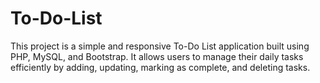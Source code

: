 # To-Do-List
This project is a simple and responsive To-Do List application built using PHP, MySQL, and Bootstrap. It allows users to manage their daily tasks efficiently by adding, updating, marking as complete, and deleting tasks.
